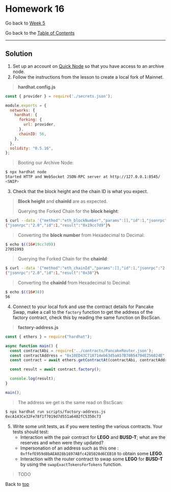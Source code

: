 # Homework 16

Go back to [Week 5](/Week%205/week-5-homeworks-solutions.md)

Go back to the [Table of Contents](/README.md)

---

## Solution

1. Set up an account on [Quick Node](https://www.quicknode.com/) so that you have access to an archive node.
2. Follow the instructions from the lesson to create a local fork of Mainnet.
>**hardhat.config.js**

```javascript
const { provider } = require('./secrets.json');

module.exports = {
  networks: {
    hardhat: {
      forking: {
        url: provider,
      },
      chainID: 56,
    },
  },
  solidity: "0.5.16",
};
```

> Booting our Archive Node:

```bash
$ npx hardhat node
Started HTTP and WebSocket JSON-RPC server at http://127.0.0.1:8545/
<SNIP>
```

3. Check that the block height and the chain ID is what you expect.
> **Block height** and **chainId** are as expected.
>
>Querying the Forked Chain for the **block height**:

```bash
$ curl --data '{"method":"eth_blockNumber","params":[],"id":1,"jsonrpc":"2.0"}' -H "Content-Type: application/json" -X POST localhost:8545 
{"jsonrpc":"2.0","id":1,"result":"0x19cc7d9"}%
```
>Converting the **block number** from Hexadecimal to Decimal:

```bash
$ echo $((16#19cc7d9))
27051993
```

>Querying the Forked Chain for the **chainId**:

```bash
$ curl --data '{"method":"eth_chainId","params":[],"id":1,"jsonrpc":"2.0"}' -H "Content-Type: application/json" -X POST localhost:8545
{"jsonrpc":"2.0","id":1,"result":"0x38"}%
```

>Converting the **chainId** from Hexadecimal to Decimal:

```bash
$ echo $((16#38))  
56
```

4. Connect to your local fork and use the contract details for Pancake Swap, make a call to the `factory` function to get the address of the factory contract, check this by reading the same function on BscScan.
>**factory-address.js**
```javascript
const { ethers } = require("hardhat");

async function main() {
  const contractAbi = require('../contracts/PancakeRouter.json');
  const contractAddress = "0x10ED43C718714eb63d5aA57B78B54704E256024E";
  const contract = await ethers.getContractAt(contractAbi, contractAddress);

  const result = await contract.factory();

  console.log(result);
}

main();
```
>The address we get is the same read on BscScan:

```bash
$ npx hardhat run scripts/factory-address.js
0xcA143Ce32Fe78f1f7019d7d551a6402fC5350c73
```

5. Write some unit tests, as if you were testing the various contracts. Your tests should test:
    - Interaction with the pair contract for **LEGO** and **BUSD-T**; what are the reserves and when were they updated?
    - Impersonation of an address such as this one : `0xffefE959d8bAEA028b1697ABfc4285028d6CEB10`
    to obtain some **LEGO**.
    - Interaction with the router contract to swap some **LEGO** for **BUSD-T**
    by using the `swapExactTokensForTokens` function.
>TODO

Back to [top](#homework-16)